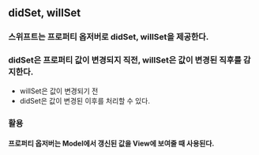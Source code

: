 ## didSet, willSet
### 스위프트는 프로퍼티 옵저버로 didSet, willSet을 제공한다. 
### didSet은 프로퍼티 값이 변경되지 직전, willSet은 값이 변경된 직후를 감지한다. 
- willSet은 값이 변경되기 전
- didSet은 값이 변경된 이후를 처리할 수 있다. 

### 활용
#### 프로퍼티 옵저버는 Model에서 갱신된 값을 View에 보여줄 때 사용된다. 
